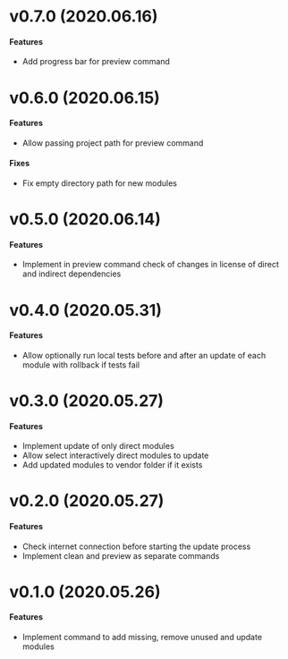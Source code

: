 # v0.7.0 (2020.06.16)

#### Features
- Add progress bar for preview command

# v0.6.0 (2020.06.15)

#### Features
- Allow passing project path for preview command

#### Fixes
- Fix empty directory path for new modules

# v0.5.0 (2020.06.14)

#### Features
- Implement in preview command check of changes in license of direct and indirect dependencies

# v0.4.0 (2020.05.31)

#### Features
- Allow optionally run local tests before and after an update of each module with rollback if tests fail

# v0.3.0 (2020.05.27)

#### Features
- Implement update of only direct modules
- Allow select interactively direct modules to update
- Add updated modules to vendor folder if it exists

# v0.2.0 (2020.05.27)

#### Features
- Check internet connection before starting the update process
- Implement clean and preview as separate commands

# v0.1.0 (2020.05.26)

#### Features
- Implement command to add missing, remove unused and update modules